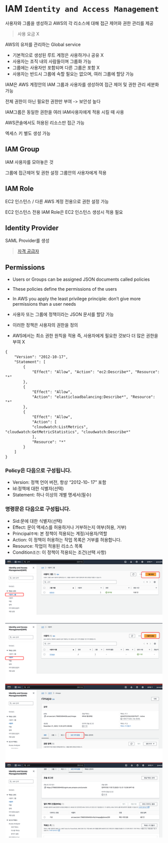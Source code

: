 # IAM `Identity and Access Management`
사용자와 그룹을 생성하고 AWS의 각 리소스에 대해 접근 제어와 권한 관리를 제공

> 사용 요금 X

AWS의 유저를 관리하는 Global service

- 기본적으로 생성된 루트 계정은 사용하거나 공유 X
- 사용자는 조직 내의 사람들이며 그룹화 가능
- 그룹에는 사용자만 포함되며 다른 그룹은 포함 X
- 사용자는 반드시 그룹에 속할 필요는 없으며, 여러 그룹에 할당 가능

IAM은 AWS 계정안의 IAM 그룹과 사용자를 생성하여 접근 제어 및 권한 관리 세분화 가능

전체 권한이 아닌 필요한 권한만 부여 -> 보안성 높다

IAM그룹은 동일한 권한을 여러 IAM사용자에게 적용 시킬 때 사용

AWS콘솔에서도 허용된 리소스만 접근 가능

엑세스 키 별도 생성 가능

## IAM Group
IAM 사용자를 모아놓은 것

그룹에 접근제어 및 권한 설정 그룹안의 사용자에게 적용

## IAM Role
EC2 인스턴스 / 다른 AWS 계정 전용으로 권한 설정 가능

EC2 인스턴스 전용 IAM Role은 EC2 인스턴스 생성시 적용 필요

## Identity Provider
SAML Provider를 생성

> [자격 공급자](https://docs.aws.amazon.com/ko_kr/IAM/latest/UserGuide/id_roles_providers.html)
## Permissions

- Users or Groups can be assigned JSON documents called policies
- These policies define the permissions of the users
- In AWS you apply the least privilege principle: don’t give more permissions than a user needs

- 사용자 또는 그룹에 정책이라는 JSON 문서를 할당 가능
- 이러한 정책은 사용자의 권한을 정의
- AWS에서는 최소 권한 원칙을 적용 즉, 사용자에게 필요한 것보다 더 많은 권한을 부여 X

```
{
    "Version": "2012-10-17", 
    "Statement": [
        {
            "Effect": "Allow", "Action": "ec2:Describe*", "Resource": "*"
        }, 
        {
            "Effect": "Allow",
            "Action": "elasticloadbalancing:Describe*", "Resource": "*"
        }, 
        {
            "Effect": "Allow",
            "Action": [
            "cloudwatch:ListMetrics", "cloudwatch:GetMetricStatistics", "cloudwatch:Describe*"
            ],
            "Resource": "*"
        }
    ]
}
```


### Policy은 다음으로 구성됩니다.
- Version: 정책 언어 버전, 항상 “2012-10- 17” 포함
- Id:정책에 대한 식별자(선택)
- Statement: 하나 이상의 개별 명세서(필수)

### 명령문은 다음으로 구성됩니다.
- Sid:문에 대한 식별자(선택)
- Effect: 문이 액세스를 허용하거나 거부하는지 여부(허용, 거부)
- Principal`주체`: 본 정책이 적용되는 계정/사용자/역할
- Action: 이 정책이 허용하는 작업 목록은 거부를 허용합니다.
- Resource: 작업이 적용된 리소스 목록
- Condition`조건`: 이 정책이 적용되는 조건(선택 사항)


![IAM](../../images/AWS/AWS_IAM.drawio.svg)